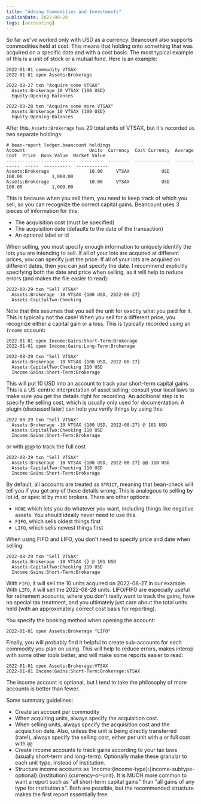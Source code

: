 ```yaml
---
title: "Adding Commodities and Investments"
publishDate: 2022-08-28
tags: [accounting]
---
```


So far we've worked only with USD as a currency. Beancount also supports commodities held at cost. This means that holding onto something that was acquired on a specific date and with a cost basis. The most typical example of this is a unit of stock or a mutual fund. Here is an example:

```
2022-01-01 commodity VTSAX
2022-01-01 open Assets:Brokerage

2022-08-27 txn "Acquire some VTSAX"
  Assets:Brokerage 10 VTSAX {100 USD}
  Equity:Opening-Balances

2022-08-28 txn "Acquire some more VTSAX"
  Assets:Brokerage 10 VTSAX {100 USD}
  Equity:Opening-Balances
```

After this, `Assets:Brokerage` has 20 total units of VTSAX, but it's recorded as two separate holdings:

```
# bean-report ledger.beancount holdings
Account                        Units  Currency  Cost Currency  Average Cost  Price  Book Value  Market Value
--------------------------  --------  --------  -------------  ------------  -----  ----------  ------------
Assets:Brokerage               10.00     VTSAX            USD        100.00           1,000.00
Assets:Brokerage               10.00     VTSAX            USD        100.00           1,000.00
```

This is because when you sell them, you need to keep track of which you sell, so you can recognize the correct capital gains. Beancount uses 3 pieces of information for this:

- The acquisition cost (must be specified)
- The acquisition date (defaults to the date of the transaction)
- An optional label or id

When selling, you must specify enough information to uniquely identify the lots you are intending to sell. If all of your lots are acquired at different prices, you can specify just the price. If all of your lots are acquired on different dates, then you can just specify the date. I recommend explicitly specifying both the date and price when selling, as it will help to reduce errors (and makes the file easier to read):

```
2022-08-29 txn "Sell VTSAX"
  Assets:Brokerage -10 VTSAX {100 USD, 2022-08-27}
  Assets:CapitalTwo:Checking
```

Note that this assumes that you sell the unit for exactly what you paid for it. This is typically not the case! When you sell for a different price, you recognize either a capital gain or a loss. This is typically recorded using an `Income` account:

```
2022-01-01 open Income:Gains:Short-Term:Brokerage
2022-01-01 open Income:Gains:Long-Term:Brokerage

2022-08-29 txn "Sell VTSAX"
  Assets:Brokerage -10 VTSAX {100 USD, 2022-08-27}
  Assets:CapitalTwo:Checking 110 USD
  Income:Gains:Short-Term:Brokerage
```

This will put 10 USD into an account to track your short-term capital gains. This is a US-centric interpretation of asset selling; consult your local laws to make sure you get the details right for recording. An additional step is to specify the selling cost, which is usually only used for documentation. A plugin (discussed later) can help you verify things by using this:

```
2022-08-29 txn "Sell VTSAX"
  Assets:Brokerage -10 VTSAX {100 USD, 2022-08-27} @ 101 USD
  Assets:CapitalTwo:Checking 110 USD
  Income:Gains:Short-Term:Brokerage
```

or with @@ to track the full cost

```
2022-08-29 txn "Sell VTSAX"
  Assets:Brokerage -10 VTSAX {100 USD, 2022-08-27} @@ 110 USD
  Assets:CapitalTwo:Checking 110 USD
  Income:Gains:Short-Term:Brokerage
```

By default, all accounts are treated as `STRICT`, meaning that bean-check will tell you if you get any of these details wrong. This is analogous to selling by lot id, or spec id by most brokers. There are other options:

- `NONE` which lets you do whatever you want, including things like negative assets. You should ideally never need to use this.
- `FIFO`, which sells oldest things first
- `LIFO`, which sells newest things first

When using FIFO and LIFO, you don't need to specify price and date when selling:

```
2022-08-29 txn "Sell VTSAX"
  Assets:Brokerage -10 VTSAX {} @ 101 USD
  Assets:CapitalTwo:Checking 110 USD
  Income:Gains:Short-Term:Brokerage
```

With `FIFO`, it will sell the 10 units acquired on 2022-08-27 in our example. With `LIFO`, it will sell the 2022-08-28 units. LIFO/FIFO are especially useful for retirement accounts, where you don't really want to track the gains, have no special tax treatment, and you ultimately just care about the total units held (with an approximately correct cost basis for reporting).

You specify the booking method when opening the account:

```
2022-01-01 open Assets:Brokerage "LIFO"
```

Finally, you will probably find it helpful to create sub-accounts for each commodity you plan on using. This will help to reduce errors, makes interop with some other tools better, and will make some reports easier to read:

```
2022-01-01 open Assets:Brokerage:VTSAX
2022-01-01 Income:Gains:Short-Term:Brokerage:VTSAX
```

The income account is optional, but I tend to take the philosophy of more accounts is better than fewer.

Some summary guidelines:

- Create an account per commodity
- When acquiring units, always specify the acquisition cost.
- When selling units, always specify the acquisition cost and the acquisition date. Also, unless the unit is being directly transferred (rare!), always specify the selling cost, either per unit with `@` or full cost with `@@`
- Create income accounts to track gains according to your tax laws (usually short-term and long-term). Optionally make these granular to each unit type, instead of institution.
- Structure income accounts as `Income:{income-type}:{income-subtype-optional}:{institution}:{currency-or-unit}. It is MUCH more common to want a report such as "all short-term capital gains" than "all gains of any type for institution x". Both are possible, but the recommended structure makes the first report essentially free.
